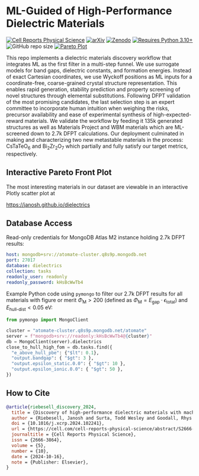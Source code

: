 # ML-Guided of High-Performance Dielectric Materials

[![Cell Reports Physical Science](https://img.shields.io/badge/Cell%20Reports-Physical%20Science-blue?logo=elsevier&logoColor=white)](https://doi.org/10.1016/j.xcrp.2024.102241)
[![arXiv](https://img.shields.io/badge/arXiv-2401.05848-red?logo=arxiv&logoColor=white)](https://arxiv.org/abs/2401.05848)
[![Zenodo](https://img.shields.io/badge/DOI-10.5281/zenodo.10456384-darkblue?logo=Zenodo&logoColor=white)](https://zenodo.org/records/10456384)
[![Requires Python 3.10+](https://img.shields.io/badge/Python-3.10+-yellow.svg?logo=python&logoColor=white)](https://python.org/downloads)
![GitHub repo size](https://img.shields.io/github/repo-size/janosh/dielectrics?color=darkblue&label=Repo%20Size&logo=github&logoColor=white)
[![Pareto Plot](https://img.shields.io/badge/Plotly-Pareto%20Front-purple?logo=Plotly&logoColor=white)](https://janosh.github.io/dielectrics)

This repo implements a dielectric materials discovery workflow that integrates ML as the first filter in a multi-step funnel.
We use surrogate models for band gaps, dielectric constants, and formation energies.
Instead of exact Cartesian coordinates, we use Wyckoff positions as ML inputs for a coordinate-free, coarse-grained crystal structure representation.
This enables rapid generation, stability prediction and property screening of novel structures through elemental substitutions.
Following DFPT validation of the most promising candidates, the last selection step is an expert committee to incorporate human intuition when weighing the risks, precursor availability and ease of experimental synthesis of high-expected-reward materials.
We validate the workflow by feeding it 135k generated structures as well as Materials Project and WBM materials which are ML-screened down to 2.7k DFPT calculations.
Our deployment culminated in making and characterizing two new metastable materials in the process: CsTaTeO<sub>6</sub> and Bi<sub>2</sub>Zr<sub>2</sub>O<sub>7</sub> which partially and fully satisfy our target metrics, respectively.

## Interactive Pareto Front Plot

The most interesting materials in our dataset are viewable in an interactive Plotly scatter plot at

<https://janosh.github.io/dielectrics>

## Database Access

Read-only credentials for MongoDB Atlas M2 instance holding 2.7k DFPT results:

```yml
host: mongodb+srv://atomate-cluster.q8s9p.mongodb.net
port: 27017
database: dielectrics
collection: tasks
readonly_user: readonly
readonly_password: kHsBcWwTb4
```

Example Python code using `pymongo` to filter our 2.7k DFPT results for all materials with figure or merit $\Phi_\text{M} > 200$ (defined as $\Phi_\text{M} = E_\text{gap} \cdot \epsilon_\text{total}$) and $E_\text{hull-dist} < 0.05\ \text{eV}$:

```py
from pymongo import MongoClient

cluster = "atomate-cluster.q8s9p.mongodb.net/atomate"
server = f"mongodb+srv://readonly:kHsBcWwTb4@{cluster}"
db = MongoClient(server).dielectrics
close_to_hull_high_fom = db.tasks.find({
  "e_above_hull_pbe": {"$lt": 0.1},
  "output.bandgap": { "$gt": 3 },
  "output.epsilon_static.0.0": { "$gt": 10 },
  "output.epsilon_ionic.0.0": { "$gt": 50 },
})
```

## How to Cite

```bib
@article{riebesell_discovery_2024,
  title = {Discovery of high-performance dielectric materials with machine-learning-guided search},
  author = {Riebesell, Janosh and Surta, Todd Wesley and Goodall, Rhys Edward Andrew and Gaultois, Michael William and Lee, Alpha Albert},
  doi = {10.1016/j.xcrp.2024.102241},
  url = {https://cell.com/cell-reports-physical-science/abstract/S2666-3864(24)00546-0},
  journaltitle = {Cell Reports Physical Science},
  issn = {2666-3864},
  volume = {5},
  number = {10},
  date = {2024-10-16},
  note = {Publisher: Elsevier},
}
```
